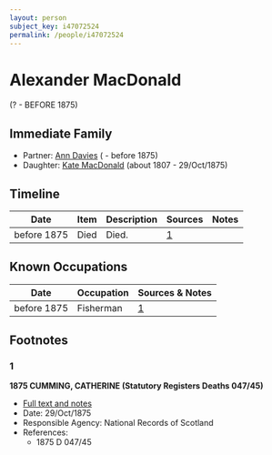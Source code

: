 ```yaml
---
layout: person
subject_key: i47072524
permalink: /people/i47072524
---
```


# Alexander MacDonald
(? - BEFORE 1875)

## Immediate Family

* Partner: [Ann Davies](./@759904@-ann-davies-b-d1875.md) ( - before 1875)
* Daughter: [Kate MacDonald](./@28255030@-kate-macdonald-b1807-d1875-10-29.md) (about 1807 - 29/Oct/1875)

## Timeline

Date | Item | Description | Sources | Notes
---|---|---|---|---
before 1875 | Died | Died. | [1](#1) | 

## Known Occupations

Date | Occupation | Sources & Notes
---|---|---
before 1875 | Fisherman | [1](#1)

## Footnotes

### 1

**1875 CUMMING, CATHERINE (Statutory Registers Deaths 047/45)**

* [Full text and notes](../sources/@33233488@-1875-cumming,-catherine-statutory-registers-deaths-047-45-.md)
* Date: 29/Oct/1875
* Responsible Agency: National Records of Scotland
* References: 
  * 1875 D 047/45


